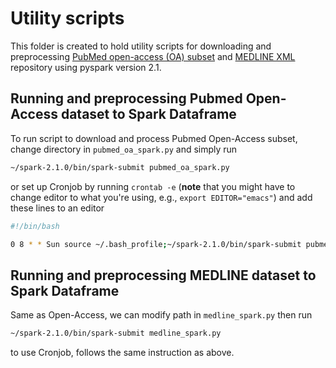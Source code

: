 # Utility scripts

This folder is created to hold utility scripts for downloading and
preprocessing [PubMed open-access (OA) subset](http://www.ncbi.nlm.nih.gov/pmc/tools/ftp/)
 and [MEDLINE XML](https://www.nlm.nih.gov/bsd/licensee/) repository using pyspark version 2.1.

## Running and preprocessing Pubmed Open-Access dataset to Spark Dataframe

To run script to download and process Pubmed Open-Access subset,
change directory in `pubmed_oa_spark.py` and simply run

```bash
~/spark-2.1.0/bin/spark-submit pubmed_oa_spark.py
```

or set up Cronjob by running `crontab -e` (**note** that you might have to
  change editor to what you're using, e.g., `export EDITOR="emacs"`) and add
  these lines to an editor

```bash
#!/bin/bash

0 8 * * Sun source ~/.bash_profile;~/spark-2.1.0/bin/spark-submit pubmed_oa_spark.py
```

## Running and preprocessing MEDLINE dataset to Spark Dataframe

Same as Open-Access, we can modify path in `medline_spark.py` then run

```bash
~/spark-2.1.0/bin/spark-submit medline_spark.py
```

to use Cronjob, follows the same instruction as above.
